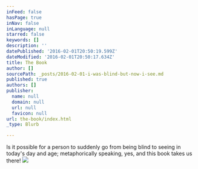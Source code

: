 ```yaml
---
inFeed: false
hasPage: true
inNav: false
inLanguage: null
starred: false
keywords: []
description: ''
datePublished: '2016-02-01T20:50:19.599Z'
dateModified: '2016-02-01T20:50:17.634Z'
title: The Book
author: []
sourcePath: _posts/2016-02-01-i-was-blind-but-now-i-see.md
published: true
authors: []
publisher:
  name: null
  domain: null
  url: null
  favicon: null
url: the-book/index.html
_type: Blurb

---
```

Is it possible for a person to suddenly go from being blind to seeing in today's day and age; metaphorically speaking, yes, and this book takes us there! ![](https://the-grid-user-content.s3-us-west-2.amazonaws.com/cd867089-c9cb-43a0-8158-26dacfe8b2c0.jpg)